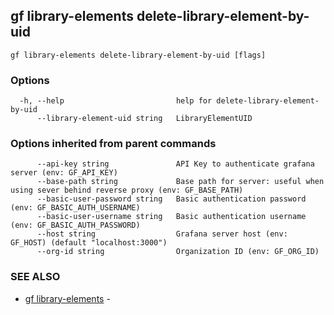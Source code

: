 ## gf library-elements delete-library-element-by-uid



```
gf library-elements delete-library-element-by-uid [flags]
```

### Options

```
  -h, --help                         help for delete-library-element-by-uid
      --library-element-uid string   LibraryElementUID
```

### Options inherited from parent commands

```
      --api-key string               API Key to authenticate grafana server (env: GF_API_KEY)
      --base-path string             Base path for server: useful when using sever behind reverse proxy (env: GF_BASE_PATH)
      --basic-user-password string   Basic authentication password (env: GF_BASIC_AUTH_USERNAME)
      --basic-user-username string   Basic authentication username (env: GF_BASIC_AUTH_PASSWORD)
      --host string                  Grafana server host (env: GF_HOST) (default "localhost:3000")
      --org-id string                Organization ID (env: GF_ORG_ID)
```

### SEE ALSO

* [gf library-elements](gf_library-elements.md)	 - 

